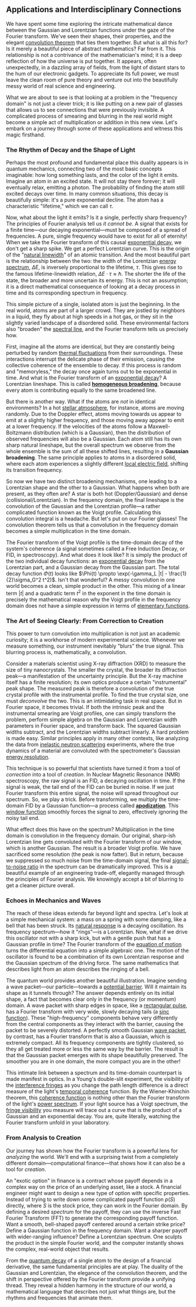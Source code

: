 ## Applications and Interdisciplinary Connections

We have spent some time exploring the intricate mathematical dance between the Gaussian and Lorentzian functions under the gaze of the Fourier transform. We've seen their shapes, their properties, and the elegant [convolution theorem](@article_id:143001) that ties them together. But what is all this for? Is it merely a beautiful piece of abstract mathematics? Far from it. This relationship is not a contrivance of the mathematician's mind; it is a deep reflection of how the universe is put together. It appears, often unexpectedly, in a dazzling array of fields, from the light of distant stars to the hum of our electronic gadgets. To appreciate its full power, we must leave the clean room of pure theory and venture out into the beautifully messy world of real science and engineering.

What we are about to see is that looking at a problem in the "frequency domain" is not just a clever trick; it is like putting on a new pair of glasses that allows us to see connections that were previously invisible. A complicated process of smearing and blurring in the real world might become a simple act of multiplication or addition in this new view. Let's embark on a journey through some of these applications and witness this magic firsthand.

### The Rhythm of Decay and the Shape of Light

Perhaps the most profound and fundamental place this duality appears is in quantum mechanics, connecting two of the most basic concepts imaginable: how long something lasts, and the color of the light it emits. Imagine an atom in an excited state. It will not stay there forever; it will eventually relax, emitting a photon. The probability of finding the atom still excited decays over time. In many common situations, this decay is beautifully simple: it's a pure exponential decline. The atom has a characteristic "lifetime," which we can call $\tau$.

Now, what about the light it emits? Is it a single, perfectly sharp frequency? The principles of Fourier analysis tell us *it cannot be*. A signal that exists for a finite time—our decaying exponential—must be composed of a spread of frequencies. A pure, single frequency would have to exist for all of eternity! When we take the Fourier transform of this causal [exponential decay](@article_id:136268), we don't get a sharp spike. We get a perfect Lorentzian curve. This is the origin of the "[natural linewidth](@article_id:158971)" of an atomic transition. And the most beautiful part is the relationship between the two: the width of the Lorentzian [energy spectrum](@article_id:181286), $\Delta E$, is inversely proportional to the lifetime, $\tau$. This gives rise to the famous lifetime-linewidth relation, $\Delta E \cdot \tau \approx \hbar$. The shorter the life of the state, the broader and more uncertain its energy. This is not an assumption; it is a direct mathematical consequence of looking at a decay process in time and its corresponding spectrum in frequency.

This simple picture of a single, isolated atom is just the beginning. In the real world, atoms are part of a larger crowd. They are jostled by neighbors in a liquid, they fly about at high speeds in a hot gas, or they sit in the slightly varied landscape of a disordered solid. These environmental factors also "broaden" the [spectral line](@article_id:192914), and the Fourier transform tells us precisely how.

First, imagine all the atoms are identical, but they are constantly being perturbed by random [thermal fluctuations](@article_id:143148) from their surroundings. These interactions interrupt the delicate phase of their emission, causing the collective coherence of the ensemble to decay. If this process is random and "memoryless," the decay once again turns out to be exponential in time. And what is the Fourier transform of an [exponential decay](@article_id:136268)? A Lorentzian lineshape. This is called **[homogeneous broadening](@article_id:163720)**, because every atom is contributing equally to the same broadened line.

But there is another way. What if the atoms are *not* in identical environments? In a hot [stellar atmosphere](@article_id:157600), for instance, atoms are moving randomly. Due to the Doppler effect, atoms moving towards us appear to emit at a slightly higher frequency, and those moving away appear to emit at a lower frequency. If the velocities of the atoms follow a Maxwell-Boltzmann distribution (which is a Gaussian), then the distribution of observed frequencies will also be a Gaussian. Each atom still has its own sharp natural lineshape, but the overall spectrum we observe from the whole ensemble is the sum of all these shifted lines, resulting in a **Gaussian broadening**. The same principle applies to atoms in a disordered solid, where each atom experiences a slightly different [local electric field](@article_id:193810), shifting its transition frequency.

So now we have two distinct broadening mechanisms, one leading to a Lorentzian shape and the other to a Gaussian. What happens when both are present, as they often are? A star is both hot (Doppler/Gaussian) and dense (collisional/Lorentzian). In the frequency domain, the final lineshape is the convolution of the Gaussian and the Lorentzian profile—a rather complicated function known as the Voigt profile. Calculating this convolution integral is a headache. But let's put on our Fourier glasses! The convolution theorem tells us that a convolution in the frequency domain becomes a simple multiplication in the time domain.

The Fourier transform of the Voigt profile is the time-domain decay of the system's coherence (a signal sometimes called a Free Induction Decay, or FID, in spectroscopy). And what does it look like? It is simply the product of the two individual decay functions: an [exponential decay](@article_id:136268) from the Lorentzian part, and a Gaussian decay from the Gaussian part. The total decay function $\Phi(t)$ looks like $\Phi(t) \propto \exp(-\gamma_L |t| - \frac{1}{2}\sigma_G^2 t^2)$. Isn't that wonderful? A messy convolution in one world becomes a clean, simple product in the other. This mixing of a linear term $|t|$ and a quadratic term $t^2$ in the exponent in the time domain is precisely the mathematical reason why the Voigt profile in the frequency domain does not have a simple expression in terms of [elementary functions](@article_id:181036).

### The Art of Seeing Clearly: From Correction to Creation

This power to turn convolution into multiplication is not just an academic curiosity; it is a workhorse of modern experimental science. Whenever we measure something, our instrument inevitably "blurs" the true signal. This blurring process is, mathematically, a convolution.

Consider a materials scientist using X-ray diffraction (XRD) to measure the size of tiny nanocrystals. The smaller the crystal, the broader its diffraction peak—a manifestation of the uncertainty principle. But the X-ray machine itself has a finite resolution; its own optics produce a certain "instrumental" peak shape. The measured peak is therefore a convolution of the true crystal profile with the instrumental profile. To find the true crystal size, one must *deconvolve* the two. This is an intimidating task in real space. But in Fourier space, it becomes trivial. If both the intrinsic peak and the instrumental smearing are Voigt profiles, one can simply transform the problem, perform simple algebra on the Gaussian and Lorentzian width parameters in Fourier space, and transform back. The squared Gaussian widths subtract, and the Lorentzian widths subtract linearly. A hard problem is made easy. Similar principles apply in many other contexts, like analyzing the data from [inelastic neutron scattering](@article_id:140197) experiments, where the true dynamics of a material are convoluted with the spectrometer's Gaussian [energy resolution](@article_id:179836).

This technique is so powerful that scientists have turned it from a tool of *correction* into a tool of *creation*. In Nuclear Magnetic Resonance (NMR) spectroscopy, the raw signal is an FID, a decaying oscillation in time. If the signal is weak, the tail end of the FID can be buried in noise. If we just Fourier transform this entire signal, the noise will spread throughout our spectrum. So, we play a trick. Before transforming, we multiply the time-domain FID by a Gaussian function—a process called **[apodization](@article_id:147304)**. This [window function](@article_id:158208) smoothly forces the signal to zero, effectively ignoring the noisy tail end.

What effect does this have on the spectrum? Multiplication in the time domain is convolution in the frequency domain. Our original, sharp-ish Lorentzian line gets convoluted with the Fourier transform of our window, which is another Gaussian. The result is a broader Voigt profile. We have sacrificed some resolution (the peak is now fatter). But in return, because we suppressed so much noise from the time-domain signal, the final [signal-to-noise ratio](@article_id:270702) in the spectrum can be dramatically improved. This is a beautiful example of an engineering trade-off, elegantly managed through the principles of Fourier analysis. We knowingly accept a bit of blurring to get a cleaner picture overall.

### Echoes in Mechanics and Waves

The reach of these ideas extends far beyond light and spectra. Let's look at a simple mechanical system: a mass on a spring with some damping, like a bell that has been struck. Its [natural response](@article_id:262307) is a decaying oscillation. Its frequency spectrum—how it "rings"—is a Lorentzian. Now, what if we drive this oscillator not with a sharp kick, but with a gentle push that has a Gaussian profile in time? The Fourier transform of the [equation of motion](@article_id:263792) turns the differential equation into a simple algebraic one. The motion of the oscillator is found to be a combination of its own Lorentzian response and the Gaussian spectrum of the driving force. The same mathematics that describes light from an atom describes the ringing of a bell.

The quantum world provides another beautiful illustration. Imagine sending a wave packet—our particle—towards a [potential barrier](@article_id:147101). Will it maintain its shape as it tunnels through? The answer depends entirely on its initial shape, a fact that becomes clear only in the frequency (or momentum) domain. A wave packet with sharp edges in space, like a [rectangular pulse](@article_id:273255), has a Fourier transform with very wide, slowly decaying tails (a [sinc function](@article_id:274252)). These "high-frequency" components behave very differently from the central components as they interact with the barrier, causing the packet to be severely distorted. A perfectly smooth Gaussian [wave packet](@article_id:143942), by contrast, has a Fourier transform that is also a Gaussian, which is extremely compact. All its frequency components are tightly clustered, so they all get treated more or less the same way by the barrier. The result is that the Gaussian packet emerges with its shape beautifully preserved. The smoother you are in one domain, the more compact you are in the other!

This intimate link between a spectrum and its time-domain counterpart is made manifest in optics. In a Young's double-slit experiment, the visibility of the [interference fringes](@article_id:176225) as you change the path length difference is a direct measure of the light's [temporal coherence](@article_id:176607) function. By the Wiener-Khinchin theorem, this [coherence function](@article_id:181027) is nothing other than the Fourier transform of the light's [power spectrum](@article_id:159502). If your light source has a Voigt spectrum, the [fringe visibility](@article_id:174624) you measure will trace out a curve that is the product of a Gaussian and an exponential decay. You are, quite literally, watching the Fourier transform unfold in your laboratory.

### From Analysis to Creation

Our journey has shown how the Fourier transform is a powerful lens for *analyzing* the world. We'll end with a surprising twist from a completely different domain—computational finance—that shows how it can also be a tool for *creation*.

An "exotic option" in finance is a contract whose payoff depends in a complex way on the price of an underlying asset, like a stock. A financial engineer might want to design a new type of option with specific properties. Instead of trying to write down some complicated payoff function $p(S)$ directly, where $S$ is the stock price, they can work in the Fourier domain. By defining a desired *spectrum* for the payoff, they can use the inverse Fast Fourier Transform (FFT) to generate the corresponding payoff function. Want a smooth, bell-shaped payoff centered around a certain strike price? Define a Gaussian function in the frequency domain. Want a sharper payoff with wider-ranging influence? Define a Lorentzian spectrum. One sculpts the product in the simple Fourier world, and the computer instantly shows the complex, real-world object that results.

From the [quantum decay](@article_id:195799) of a single atom to the design of a financial derivative, the same fundamental principles are at play. The duality of the Gaussian and Lorentzian, the elegance of the convolution theorem, and the shift in perspective offered by the Fourier transform provide a unifying thread. They reveal a hidden harmony in the structure of our world, a mathematical language that describes not just what things are, but the rhythms and frequencies that animate them.